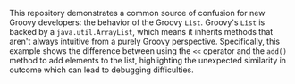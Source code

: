 This repository demonstrates a common source of confusion for new Groovy developers: the behavior of the Groovy `List`.  Groovy's `List` is backed by a `java.util.ArrayList`, which means it inherits methods that aren't always intuitive from a purely Groovy perspective.  Specifically, this example shows the difference between using the `<<` operator and the `add()` method to add elements to the list, highlighting the unexpected similarity in outcome which can lead to debugging difficulties.